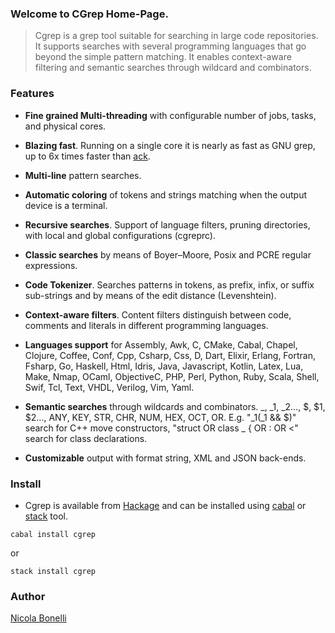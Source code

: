 ### Welcome to CGrep Home-Page.

> Cgrep is a grep tool suitable for searching in large code repositories. It supports searches with several programming languages that go beyond the simple pattern matching. It enables context-aware filtering and semantic searches through wildcard and combinators.

### Features

* **Fine grained Multi-threading** with configurable number of jobs, tasks, and physical cores.

* **Blazing fast**. Running on a single core it is nearly as fast as GNU grep, up to 6x times faster than [ack](http://beyondgrep.com/).

* **Multi-line** pattern searches.

* **Automatic coloring** of tokens and strings matching when the output device is a terminal.

* **Recursive searches**. Support of language filters, pruning directories, with local and global configurations (cgreprc).

* **Classic searches** by means of Boyer–Moore, Posix and PCRE regular expressions.

* **Code Tokenizer**. Searches patterns in tokens, as prefix, infix, or suffix sub-strings and by means of the edit distance (Levenshtein).

* **Context-aware filters**. Content filters distinguish between code, comments and literals in different programming languages.

* **Languages support** for Assembly, Awk, C, CMake, Cabal, Chapel, Clojure, Coffee, Conf, Cpp, Csharp, Css, D, Dart, Elixir, Erlang, Fortran, Fsharp, Go, Haskell, Html, Idris, Java, Javascript, Kotlin, Latex, Lua, Make, Nmap, OCaml, ObjectiveC, PHP, Perl, Python, Ruby, Scala, Shell, Swif, Tcl, Text, VHDL, Verilog, Vim, Yaml.

* **Semantic searches** through wildcards and combinators. _, _1, _2..., $, $1, $2..., ANY, KEY, STR, CHR, NUM, HEX, OCT, OR. E.g. "_1(_1 && $)" search for C++ move constructors, "struct OR class _ { OR : OR <" search for class declarations.

* **Customizable** output with format string, XML and JSON back-ends.

### Install

* Cgrep is available from [Hackage](http://hackage.haskell.org/package/cgrep) and can be installed using [cabal](https://www.haskell.org/cabal/) or [stack](https://www.stackage.org/) tool.

`cabal install cgrep`

or

`stack install cgrep`

### Author

[Nicola Bonelli](https://twitter.com/nicolabonelli)

